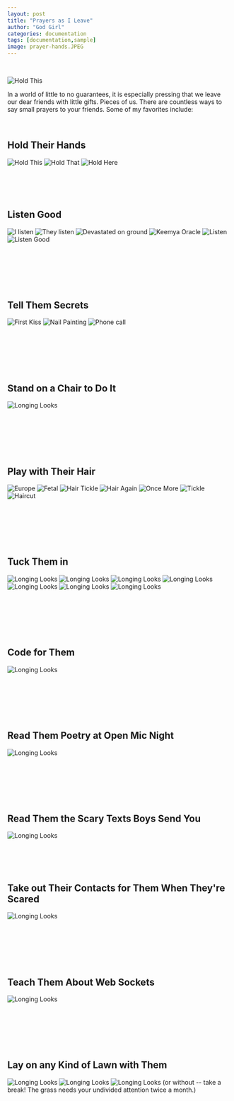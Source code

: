 ```yaml
---
layout: post
title: "Prayers as I Leave"
author: "God Girl"
categories: documentation
tags: [documentation,sample]
image: prayer-hands.JPEG
---
```

<br/>

![Hold This](https://raw.githubusercontent.com/sophieggee/fkagrace/gh-pages/assets/img/leave-them-better.jpg "Leave Them Better")

In a world of little to no guarantees, it is especially pressing that we leave our dear friends with little gifts. Pieces of us. There are countless ways to say small prayers to your friends. Some of my favorites include:


<br/> 

## Hold Their Hands
![Hold This](https://raw.githubusercontent.com/sophieggee/fkagrace/gh-pages/assets/img/hold-hands.jpeg "Hold This")
![Hold That](https://raw.githubusercontent.com/sophieggee/fkagrace/gh-pages/assets/img/wedding-soon.jpeg "Hold That")
![Hold Here](https://raw.githubusercontent.com/sophieggee/fkagrace/gh-pages/assets/img/tuck-in.jpeg "Hold Here")
<br/> 
<br/> 
<br/> 
<br/> 
<br/> 
  


## Listen Good
![I listen](https://raw.githubusercontent.com/sophieggee/fkagrace/gh-pages/assets/img/attentive.JPG "I listen")
![They listen](https://raw.githubusercontent.com/sophieggee/fkagrace/gh-pages/assets/img/contemplation-and-consideration.jpeg "They listen")
![Devastated on ground](https://raw.githubusercontent.com/sophieggee/fkagrace/gh-pages/assets/img/devastation.jpeg "Devastated on ground")
![Keemya Oracle](https://raw.githubusercontent.com/sophieggee/fkagrace/gh-pages/assets/img/enthusiastic.jpeg "Keemia Oracle")
![Listen](https://raw.githubusercontent.com/sophieggee/fkagrace/gh-pages/assets/img/listen.JPG "Listen")
![Listen Good](https://raw.githubusercontent.com/sophieggee/fkagrace/gh-pages/assets/img/frightful-recounting.jpeg "Listen Good")

<br/> 
<br/> 
<br/> 
<br/> 
<br/> 


## Tell Them Secrets
![First Kiss](https://raw.githubusercontent.com/sophieggee/fkagrace/gh-pages/assets/img/first-kiss.jpeg "First Kiss")
![Nail Painting](https://raw.githubusercontent.com/sophieggee/fkagrace/gh-pages/assets/img/nail-painting.jpg "Nail Painting")
![Phone call](https://raw.githubusercontent.com/sophieggee/fkagrace/gh-pages/assets/img/phone-call.jpg "Phone call")

<br/> 
<br/> 
<br/> 
<br/> 
<br/> 

## Stand on a Chair to Do It
![Longing Looks](https://raw.githubusercontent.com/sophieggee/fkagrace/gh-pages/assets/img/gift-giving.JPG "Give Them Gifts")

<br/> 
<br/> 
<br/> 
<br/> 
<br/> 



## Play with Their Hair
![Europe](https://raw.githubusercontent.com/sophieggee/fkagrace/gh-pages/assets/img/european-bench-lay.JPG "European Bench Lay")
![Fetal](https://raw.githubusercontent.com/sophieggee/fkagrace/gh-pages/assets/img/fetal-position.jpeg "Fetal")
![Hair Tickle](https://raw.githubusercontent.com/sophieggee/fkagrace/gh-pages/assets/img/hair-tickle.JPG "Hair Tickle")
![Hair Again](https://raw.githubusercontent.com/sophieggee/fkagrace/gh-pages/assets/img/hair-tickler-again.jpeg "Hair Again")
![Once More](https://raw.githubusercontent.com/sophieggee/fkagrace/gh-pages/assets/img/hair-tickler-once-more.jpeg "Once More")
![Tickle](https://raw.githubusercontent.com/sophieggee/fkagrace/gh-pages/assets/img/hair-tickler.jpeg "Tickle")
![Haircut](https://raw.githubusercontent.com/sophieggee/fkagrace/gh-pages/assets/img/haircut.jpeg "Haircut")

<br/> 
<br/> 
<br/> 
<br/> 
<br/> 



## Tuck Them in
![Longing Looks](https://raw.githubusercontent.com/sophieggee/fkagrace/gh-pages/assets/img/longing-gaze.jpeg "Longing Looks")
![Longing Looks](https://raw.githubusercontent.com/sophieggee/fkagrace/gh-pages/assets/img/tuck-in-blanket.jpg "Tuck That Blanket In")
![Longing Looks](https://raw.githubusercontent.com/sophieggee/fkagrace/gh-pages/assets/img/tuck-me-in.jpeg "Sit On This Bed")
![Longing Looks](https://raw.githubusercontent.com/sophieggee/fkagrace/gh-pages/assets/img/tuck-them-in.jpeg "Sit With Them")
![Longing Looks](https://raw.githubusercontent.com/sophieggee/fkagrace/gh-pages/assets/img/tucking-into-scary-bed.jpeg "Even When Bed is Scary")
![Longing Looks](https://raw.githubusercontent.com/sophieggee/fkagrace/gh-pages/assets/img/little-women.jpeg "Little Women")
![Longing Looks](https://raw.githubusercontent.com/sophieggee/fkagrace/gh-pages/assets/img/spooning.jpeg "Spoon Too")

<br/> 
<br/> 
<br/> 
<br/> 
<br/> 


## Code for Them
![Longing Looks](https://raw.githubusercontent.com/sophieggee/fkagrace/gh-pages/assets/img/coding-during-lunch.jpeg "Code While Eating Lunch so You can Talk to Your Friends")


<br/> 
<br/> 
<br/>
<br/> 
<br/>  

## Read Them Poetry at Open Mic Night
![Longing Looks](https://raw.githubusercontent.com/sophieggee/fkagrace/gh-pages/assets/img/poem.jpeg "Lovely Tucker")

<br/> 
<br/> 
<br/> 
<br/> 
<br/> 


## Read Them the Scary Texts Boys Send You
![Longing Looks](https://raw.githubusercontent.com/sophieggee/fkagrace/gh-pages/assets/img/reciting-text-from-boy.jpg "Scary Mechanic")
<br/> 
<br/> 
<br/> 
<br/> 
<br/> 



## Take out Their Contacts for Them When They're Scared
![Longing Looks](https://raw.githubusercontent.com/sophieggee/fkagrace/gh-pages/assets/img/crippling-fear-of-touching-ones-own-eyes.jpeg "Dark Days")

<br/> 
<br/> 
<br/> 
<br/> 
<br/> 

## Teach Them About Web Sockets
![Longing Looks](https://raw.githubusercontent.com/sophieggee/fkagrace/gh-pages/assets/img/web-socket.jpeg "WTF is a Web Socket")

<br/> 
<br/> 
<br/> 
<br/> 
<br/> 


## Lay on any Kind of Lawn with Them
![Longing Looks](https://raw.githubusercontent.com/sophieggee/fkagrace/gh-pages/assets/img/lawn-gab.JPG "Lawn Gab")
![Longing Looks](https://raw.githubusercontent.com/sophieggee/fkagrace/gh-pages/assets/img/lawn-time.JPG "HBD Jules")
![Longing Looks](https://raw.githubusercontent.com/sophieggee/fkagrace/gh-pages/assets/img/library-break.jpeg "Library Break")
(or without -- take a break! The grass needs your undivided attention twice a month.)
